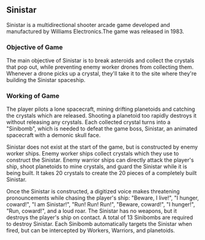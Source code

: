 ## Sinistar
Sinistar is a multidirectional shooter arcade game developed and manufactured by Williams Electronics.The game was released in 1983.

### Objective of Game
The main objective of Sinistar is to break asteroids and collect the crystals that pop out, while preventing enemy worker drones from collecting them. 
Whenever a drone picks up a crystal, they'll take it to the site where they're building the Sinistar spaceship.

### Working of Game
The player pilots a lone spacecraft, mining drifting planetoids and catching the crystals which are released. 
Shooting a planetoid too rapidly destroys it without releasing any crystals. 
Each collected crystal turns into a "Sinibomb", which is needed to defeat the game boss, Sinistar, an animated spacecraft with a demonic skull face.

Sinistar does not exist at the start of the game, but is constructed by enemy worker ships. 
Enemy worker ships collect crystals which they use to construct the Sinistar. 
Enemy warrior ships can directly attack the player's ship, shoot planetoids to mine crystals, and guard the Sinistar while it is being built. 
It takes 20 crystals to create the 20 pieces of a completely built Sinistar.

Once the Sinistar is constructed, a digitized voice makes threatening pronouncements while chasing the player's ship: "Beware, I live!", "I hunger, coward!", "I am Sinistar!", "Run! Run! Run!", "Beware, coward!", "I hunger!", "Run, coward!", and a loud roar. 
The Sinistar has no weapons, but it destroys the player's ship on contact. 
A total of 13 Sinibombs are required to destroy Sinistar. 
Each Sinibomb automatically targets the Sinistar when fired, but can be intercepted by Workers, Warriors, and planetoids.
